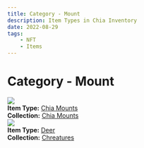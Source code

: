 ```yaml
---
title: Category - Mount
description: Item Types in Chia Inventory
date: 2022-08-29
tags:
    - NFT
    - Items
---
```


# Category - Mount
<div class="item_type_thumbnail">
<a href="../../Types/Mount/Chia_Mounts/warsheep_Chia_Mounts_00001_00100/"><img loading="lazy" src="https://d2oymla3v6ffbqcbbs7hmj6dymnf2hsjpf2zyholo4453rl46heq.arweave.net/Hp2GLBuvilDAQQy-difDwxpdHkl5dZwdy3c53cV88ck"></a><br/>
<div><strong>Item Type:</strong> <a href="../../Types/Mount/Chia_Mounts/warsheep_Chia_Mounts_00001_00100/">Chia Mounts</a></div>
<div><strong>Collection:</strong> <a href="https://www.spacescan.io/xch/nft/collection/col1ykj00rq56xs235zumwcwa3w7j927cqfgqatvp795q4wav5fs5hrqu668my">Chia Mounts</a></div>
</div>
<div class="item_type_thumbnail">
<a href="../../Types/Mount/Deer/Majestic_Deer_00001_00100/"><img loading="lazy" src="https://wrpw756ja63ekodvnur3ybmvwbumzfgjhtftddv7yher4bkohida.arweave.net/tF9v98kHtkU4dW0jvAWVsGjMlMk8yzGOv8HJHgVOOgY"></a><br/>
<div><strong>Item Type:</strong> <a href="../../Types/Mount/Deer/Majestic_Deer_00001_00100/">Deer</a></div>
<div><strong>Collection:</strong> <a href="https://www.spacescan.io/xch/nft/collection/col1w0h8kkkh37sfvmhqgd4rac0m0llw4mwl69n53033h94fezjp6jaq4pcd3g">Chreatures</a></div>
</div>

